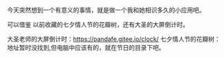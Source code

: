 
今天突然想到一个有意义的事情，就是做一个我和她相识多久的小应用吧。

可以借鉴 以前收藏的七夕情人节的花瓣树，还有大圣的大屏倒计时。

大圣老师的大屏倒计时：https://pandafe.gitee.io/clock/
七夕情人节的花瓣树：地址暂时没找到,但电脑中应该有的，就在节日的目录下吧。
